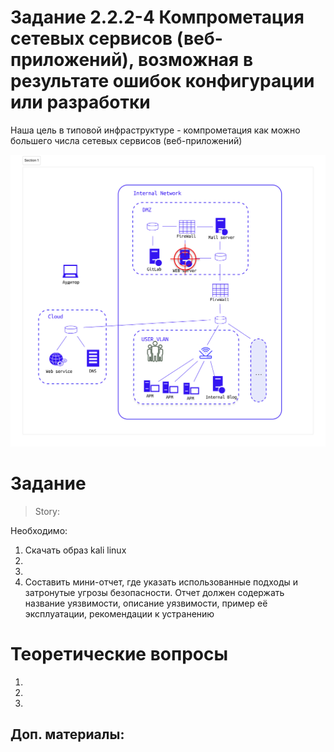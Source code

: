 # Задание 2.2.2-4 Компрометация сетевых сервисов (веб-приложений), возможная в результате ошибок конфигурации или разработки

Наша цель в типовой инфраструктуре - компрометация как можно большего числа сетевых сервисов (веб-приложений)

![Типовая инфраструктура](infra.png)

# Задание

> Story:  

Необходимо:
1. Скачать образ kali linux
2. 
3. 
4. Составить мини-отчет, где указать использованные подходы и затронутые угрозы безопасности. Отчет должен содержать название уязвимости, описание уязвимости, пример её эксплуатации, рекомендации к устранению


# Теоретические вопросы

1.
2.
3. 

## Доп. материалы:
